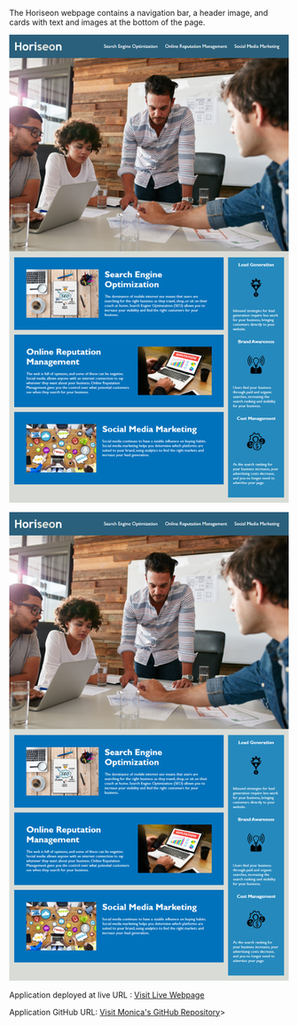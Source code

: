 The Horiseon webpage contains a navigation bar, a header image, and cards with text and images at the bottom of the page.

<img src="assets/01-html-css-git-homework-demo.png" alt="Horisean webpage" />

![](assets/01-html-css-git-homework-demo.png)

Application deployed at live URL : <a href="https://monicadolce.github.io/Refactoring_challenge_01/"> Visit Live Webpage</a>

Application GitHub URL: <a href= "https://github.com/monicadolce/Refactoring_challenge_01"> Visit Monica's GitHub Repository</a>>  


